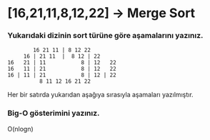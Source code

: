# [16,21,11,8,12,22] -> Merge Sort
### Yukarıdaki dizinin sort türüne göre aşamalarını yazınız. 

            16 21 11 | 8 12 22
         16 | 21 11  |  8 12 | 22
    16   21 | 11           8 | 12   22
    16   11 | 21           8 | 12   22
    16 | 11 | 21           8 | 12 | 22
              8 11 12 16 21 22 
Her bir satırda yukarıdan aşağıya sırasıyla aşamaları yazılmıştır.

### Big-O gösterimini yazınız.
O(nlogn)